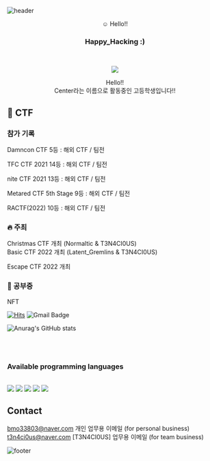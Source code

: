 ![header](https://capsule-render.vercel.app/api?type=waving&&color=gradient&height=100&section=header&fontSize=90)

<div align="center">
   ☺️ Hello!!


<br/>
<h3>Happy_Hacking :)</h3><br/>

 <a href=https://www.facebook.com/cenxxll/ target="_blank"><img src="https://img.shields.io/badge/Center -430098?style=for-the-badge&logo=facebook&logoColor=white"/></a>
     <p align="center">
        Hello!! 
      <br>
        Center라는 이름으로 활동중인 고등학생입니다!!
    </p>
</div>
  
  ## 🏴 CTF     

### 참가  기록   
 Damncon CTF 5등 : 해외 CTF / 팀전   
 
 TFC CTF 2021 14등 : 해외 CTF / 팀전 
 
 nite CTF 2021 13등 : 해외 CTF / 팀전
 
 Metared CTF 5th Stage 9등 : 해외 CTF / 팀전
 
 RACTF(2022) 10등 : 해외 CTF / 팀전
 
 ### 🔥 주최     
     
Christmas CTF 개최 (Normaltic & T3N4CI0US)          
Basic CTF 2022 개최 (Latent_Gremlins & T3N4CI0US)

Escape CTF 2022 개최

### 📜 공부중
 NFT

[![Hits](https://hits.seeyoufarm.com/api/count/incr/badge.svg?url=https%3A%2F%2Fgithub.com%2FCenterXX&count_bg=%23A712C6&title_bg=%237FD5E9&icon=ifood.svg&icon_color=%23E7E7E7&title=Center&edge_flat=false)](https://hits.seeyoufarm.com)
![Gmail Badge](https://img.shields.io/badge/Gmail-d14836?style=flat-square&logo=Gmail&logoColor=white&link=mailto:bmo33803@gmail.com)

![Anurag's GitHub stats](https://github-readme-stats.vercel.app/api?username=CenterXX&theme=github_dark&show_icons=true)
  

<br/><br/>
 
<h3>Available programming languages</h3>
 
<br/>


<img src="https://img.shields.io/badge/HTML-E34F26?style=flat-square&logo=HTML5&logoColor=white"/>
<img src="https://img.shields.io/badge/CSS-1572B6?style=flat-square&logo=CSS3&logoColor=white"/>
<img src="https://img.shields.io/badge/JavaScript-F7DF1E?style=flat-square&logo=JavaScript&logoColor=white"/>
 <img src="https://img.shields.io/badge/Python-3776AB?style=flat-square&logo=Python&logoColor=white"/>
<img src="https://img.shields.io/badge/C-A8B9CC?style=flat-square&logo=C&logoColor=white"/>

</div>

## Contact     
bmo33803@naver.com 개인 업무용 이메일 (for personal business)     
 t3n4ci0us@naver.com [T3N4CI0US] 업무용 이메일 (for team business)

![footer](https://capsule-render.vercel.app/api?type=waving&&color=gradient&height=100&section=footer&fontSize=90)
